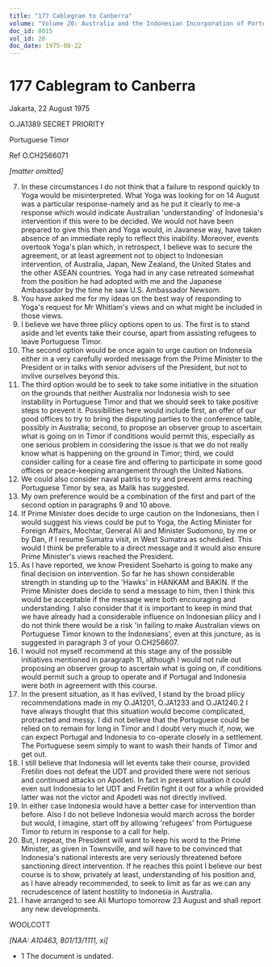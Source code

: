 ```yaml
---
title: "177 Cablegram to Canberra"
volume: "Volume 20: Australia and the Indonesian Incorporation of Portuguese Timor, 1974-1976"
doc_id: 8015
vol_id: 20
doc_date: 1975-08-22
---
```


# 177 Cablegram to Canberra

Jakarta, 22 August 1975

O.JA1389 SECRET PRIORITY

Portuguese Timor

Ref O.CH2566071

_[matter omitted]_

  7. In these circumstances I do not think that a failure to respond quickly to Yoga would be misinterpreted. What Yoga was looking for on 14 August was a particular response-namely­ and as he put it clearly to me-a response which would indicate Australian 'understanding' of Indonesia's intervention if this were to be decided. We would not have been prepared to give this then and Yoga would, in Javanese way, have taken absence of an immediate reply to reflect this inability. Moreover, events overtook Yoga's plan which, in retrospect, I believe was to secure the agreement, or at least agreement not to object to Indonesian intervention, of Australia, Japan, New Zealand, the United States and the other ASEAN countries. Yoga had in any case retreated somewhat from the position he had adopted with me and the Japanese Ambassador by the time he saw U.S. Ambassador Newsom.
  8. You have asked me for my ideas on the best way of responding to Yoga's request for Mr Whitlam's views and on what might be included in those views.
  9. I believe we have three pliicy options open to us. The first is to stand aside and let events take their course, apart from assisting refugees to leave Portuguese Timor.
  10. The second option would be once again to urge caution on Indonesia either in a very carefully worded message from the Prime Minister to the President or in talks with senior advisers of the President, but not to invlive ourselves beyond this.
  11. The third option would be to seek to take some initiative in the situation on the grounds that neither Australia nor Indonesia wish to see instability in Portuguese Timor and that we should seek to take positive steps to prevent it. Possibilities here would include first, an offer of our good offices to try to bring the disputing parties to the conference table, possibly in Australia; second, to propose an observer group to ascertain what is going on in Timor if conditions would permit this, especially as one serious problem in considering the issue is that we do not really know what is happening on the ground in Timor; third, we could consider calling for a cease fire and offering to participate in some good offices or peace-keeping arrangement through the United Nations.
  12. We could also consider naval patrlis to try and prevent arms reaching Portuguese Timor by sea, as Malik has suggested.
  13. My own preference would be a combination of the first and part of the second option in paragraphs 9 and 10 above.
  14. If Prime Minister does decide to urge caution on the Indonesians, then I would suggest his views could be put to Yoga, the Acting Minister for Foreign Affairs, Mochtar, General Ali and Minister Sudomono, by me or by Dan, if I resume Sumatra visit, in West Sumatra as scheduled. This would I think be preferable to a direct message and it would also ensure Prime Minister's views reached the President.
  15. As I have reported, we know President Soeharto is going to make any final decision on intervention. So far he has shown considerable strength in standing up to the 'Hawks' in HANKAM and BAKIN. If the Prime Minister does decide to send a message to him, then I think this would be acceptable if the message were both encouraging and understanding. I also consider that it is important to keep in mind that we have already had a considerable influence on Indonesian pliicy and I do not think there would be a risk 'in failing to make Australian views on Portuguese Timor known to the Indonesians', even at this juncture, as is suggested in paragraph 3 of your O.CH256607.
  16. I would not myself recommend at this stage any of the possible initiatives mentioned in paragraph 11, although I would not rule out proposing an observer group to ascertain what is going on, if conditions would permit such a group to operate and if Portugal and Indonesia were both in agreement with this course.
  17. In the present situation, as it has evlived, I stand by the broad pliicy recommendations made in my O.JA1201, O.JA1233 and O.JA1240.2 I have always thought that this situation would become complicated, protracted and messy. I did not believe that the Portuguese could be relied on to remain for long in Timor and I doubt very much if, now, we can expect Portugal and Indonesia to co-operate closely in a settlement. The Portuguese seem simply to want to wash their hands of Timor and get out.
  18. I still believe that Indonesia will let events take their course, provided Fretilin does not defeat the UDT and provided there were not serious and continued attacks on Apodeti. In fact in present situation it could even suit Indonesia to let UDT and Fretilin fight it out for a while provided latter was not the victor and Apodeti was not directly invlived.
  19. In either case Indonesia would have a better case for intervention than before. Also I do not believe Indonesia would march across the border but would, I imagine, start off by allowing 'refugees' from Portuguese Timor to return in response to a call for help.
  20. But, I repeat, the President will want to keep his word to the Prime Minister, as given in Townsville, and will have to be convinced that Indonesia's national interests are very seriously threatened before sanctioning direct intervention. If he reaches this point I believe our best course is to show, privately at least, understanding of his position and, as I have already recommended, to seek to limit as far as we can any recrudescence of latent hostility to Indonesia in Australia.
  21. I have arranged to see Ali Murtopo tomorrow 23 August and shall report any new developments.



WOOLCOTT

_[NAA: A10463, 801/13/1111, xi]_

  * 1 The document is undated. 


